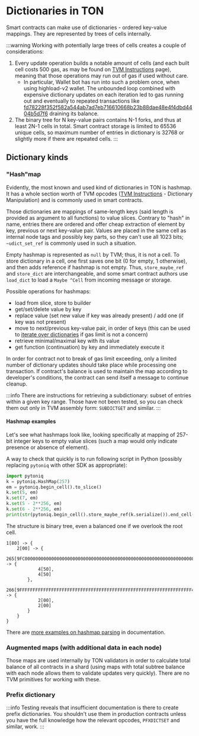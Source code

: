 # Dictionaries in TON

Smart contracts can make use of dictionaries - ordered key-value mappings. They are represented by trees of cells internally.

:::warning
Working with potentially large trees of cells creates a couple of considerations:

1. Every update operation builds a notable amount of cells (and each built cell costs 500 gas, as may be found on [TVM Instructions](/v3/documentation/tvm/instructions#gas-prices) page), meaning that those operations may run out of gas if used without care.
    - In particular, Wallet bot has run into such a problem once, when using highload-v2 wallet. The unbounded loop combined with expensive dictionary updates on each iteration led to gas running out and eventually to repeated transactions like [fd78228f352f582a544ab7ad7eb716610668b23b88dae48e4f4dbd4404b5d7f6](https://tonviewer.com/transaction/fd78228f352f582a544ab7ad7eb716610668b23b88dae48e4f4dbd4404b5d7f6) draining its balance.
2. The binary tree for N key-value pairs contains N-1 forks, and thus at least 2N-1 cells in total. Smart contract storage is limited to 65536 unique cells, so maximum number of entries in dictionary is 32768 or slightly more if there are repeated cells.
:::

## Dictionary kinds

### "Hash"map

Evidently, the most known and used kind of dictionaries in TON is hashmap. It has a whole section worth of TVM opcodes ([TVM Instructions](/v3/documentation/tvm/instructions#quick-search) - Dictionary Manipulation) and is commonly used in smart contracts.

Those dictionaries are mappings of same-length keys (said length is provided as argument to all functions) to value slices. Contrary to "hash" in name, entries there are ordered and offer cheap extraction of element by key, previous or next key-value pair. Values are placed in the same cell as internal node tags and possibly key parts, so they can't use all 1023 bits; `~udict_set_ref` is commonly used in such a situation.

Empty hashmap is represented as `null` by TVM; thus, it is not a cell. To store dictionary in a cell, one first saves one bit (0 for empty, 1 otherwise), and then adds reference if hashmap is not empty. Thus, `store_maybe_ref` and `store_dict` are interchangeable, and some smart contract authors use `load_dict` to load a `Maybe ^Cell` from incoming message or storage.

Possible operations for hashmaps:
- load from slice, store to builder
- get/set/delete value by key
- replace value (set new value if key was already present) / add one (if key was not present)
- move to next/previous key-value pair, in order of keys (this can be used to [iterate over dictionaries](/v3/documentation/smart-contracts/func/cookbook#how-to-iterate-dictionaries) if gas limit is not a concern)
- retrieve minimal/maximal key with its value
- get function (continuation) by key and immediately execute it

In order for contract not to break of gas limit exceeding, only a limited number of dictionary updates should take place while processing one transaction. If contract's balance is used to maintain the map according to developer's conditions, the contract can send itself a message to continue cleanup.

:::info
There are instructions for retrieving a subdictionary: subset of entries within a given key range. Those have not been tested, so you can check them out only in TVM assembly form: `SUBDICTGET` and similar.
:::

#### Hashmap examples

Let's see what hashmaps look like, looking specifically at mapping of 257-bit integer keys to empty value slices (such a map would only indicate presence or absence of element).

A way to check that quickly is to run following script in Python (possibly replacing `pytoniq` with other SDK as appropriate):

```python
import pytoniq
k = pytoniq.HashMap(257)
em = pytoniq.begin_cell().to_slice()
k.set(5, em)
k.set(7, em)
k.set(5 - 2**256, em)
k.set(6 - 2**256, em)
print(str(pytoniq.begin_cell().store_maybe_ref(k.serialize()).end_cell()))
```

The structure is binary tree, even a balanced one if we overlook the root cell.

```
1[80] -> {
	2[00] -> {
		265[9FC00000000000000000000000000000000000000000000000000000000000000080] -> {
			4[50],
			4[50]
		},
		266[9FFFFFFFFFFFFFFFFFFFFFFFFFFFFFFFFFFFFFFFFFFFFFFFFFFFFFFFFFFFFFFFFF40] -> {
			2[00],
			2[00]
		}
	}
}
```

There are [more examples on hashmap parsing](/v3/documentation/data-formats/tlb/tl-b-types#hashmap-parsing-example) in documentation.

### Augmented maps (with additional data in each node)

Those maps are used internally by TON validators in order to calculate total balance of all contracts in a shard (using maps with total subtree balance with each node allows them to validate updates very quickly). There are no TVM primitives for working with these.

### Prefix dictionary

:::info
Testing reveals that insufficient documentation is there to create prefix dictionaries. You shouldn't use them in production contracts unless you have the full knowledge how the relevant opcodes, `PFXDICTSET` and similar, work.
:::
